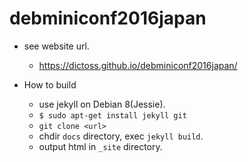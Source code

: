 # debminiconf2016japan

- see website url.

  - https://dictoss.github.io/debminiconf2016japan/

- How to build

  - use jekyll on Debian 8(Jessie).
  - `$ sudo apt-get install jekyll git`
  - `git clone <url>`
  - chdir `docs` directory, exec `jekyll build`.
  - output html in `_site` directory.
